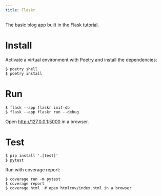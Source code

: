 ```yaml
---
title: Flaskr
---
```


The basic blog app built in the Flask
[tutorial](https://flask.palletsprojects.com/tutorial/).

# Install

Activate a virtual environment with Poetry and install the dependencies:

```
$ poetry shell
$ poetry install
```

# Run

```
$ flask --app flaskr init-db
$ flask --app flaskr run --debug
```

Open <http://127.0.0.1:5000> in a browser.

# Test

```
$ pip install '.[test]'
$ pytest
```

Run with coverage report:

```
$ coverage run -m pytest
$ coverage report
$ coverage html  # open htmlcov/index.html in a browser
```
